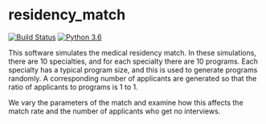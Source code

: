 # residency_match

[![Build Status](https://travis-ci.org/pySRURGS/nlp_ml.svg?branch=master)](https://travis-ci.org/pySRURGS/nlp_ml)
[![Python 3.6](https://img.shields.io/badge/python-3.6-blue.svg)](https://www.python.org/downloads/release/python-360/)

This software simulates the medical residency match. 
In these simulations, there are 10 specialties, and for each specialty there are 10 programs.
Each specialty has a typical program size, and this is used to generate programs randomly.
A corresponding number of applicants are generated so that the ratio of applicants to programs is 1 to 1. 

We vary the parameters of the match and examine how this affects the match rate and the number of applicants who get no interviews. 

